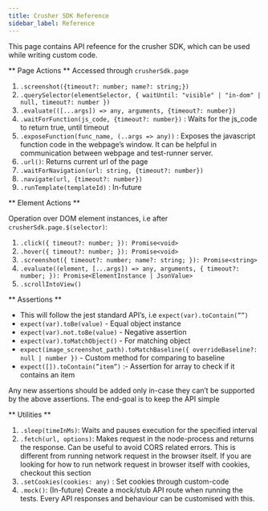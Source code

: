```yaml
---
title: Crusher SDK Reference
sidebar_label: Reference
---
```

This page contains API refeence for the crusher SDK, which can be used while writing custom
code.

** Page Actions **
Accessed through `crusherSdk.page`

1. `.screenshot({timeout?: number; name?: string;})`
2. `.querySelector(elementSelector, { waitUntil: "visible" | "in-dom" | null, timeout?: number })`
3. `.evaluate(([...args]) => any, arguments, {timeout?: number})`
4. `.waitForFunction(js_code, {timeout?: number})` : Waits for the js_code to return true, until timeout
5. `.exposeFunction(func_name, (..args => any))` : Exposes the javascript function code in the webpage’s window. It can be helpful in communication between webpage and test-runner server.
6. `.url()`: Returns current url of the page
7. `.waitForNavigation(url: string, {timeout?: number})`
8. `.navigate(url, {timeout?: number})`
9. `.runTemplate(templateId)` : In-future

** Element Actions **

Operation over DOM element instances, i.e after `crusherSdk.page.$(selector)`:

1. `.click({ timeout?: number; }): Promise<void>`
2. `.hover({ timeout?: number; }): Promise<void>`
3. `.screenshot({ timeout?: number; name?: string; }): Promise<string>`
4. `.evaluate((element, [...args]) => any, arguments, { timeout?: number; }): Promise<ElementInstance | JsonValue>`
5. `.scrollIntoView()`

** Assertions **
- This will follow the jest standard API’s, i.e `expect(var).toContain(””)`
- `expect(var).toBe(value)` - Equal object instance
- `expect(var).not.toBe(value)` - Negative assertion
- `expect(var).toMatchObject()` - For matching object
- `expect(image_screenshot_path).toMatchBaseline({ overrideBaseline?: null | number })` - Custom method for comparing to baseline
- `expect([]).toContain(”item”)` :- Assertion for array to check if it contains an item

Any new assertions should be added only in-case they can’t be supported by the above assertions. The end-goal is to keep the API simple

** Utilities **

1. `.sleep(timeInMs)`: Waits and pauses execution for the specified interval
2. `.fetch(url, options)`: Makes request in the node-process and returns the response. Can be useful to avoid CORS related errors. This is different from running network request in the browser itself. If you are looking for how to run network request in browser itself with cookies, checkout this section
3. `.setCookies(cookies: any)` : Set cookies through custom-code
4. `.mock()`: (In-future) Create a mock/stub API route when running the tests. Every API responses and behaviour can be customised with this.
